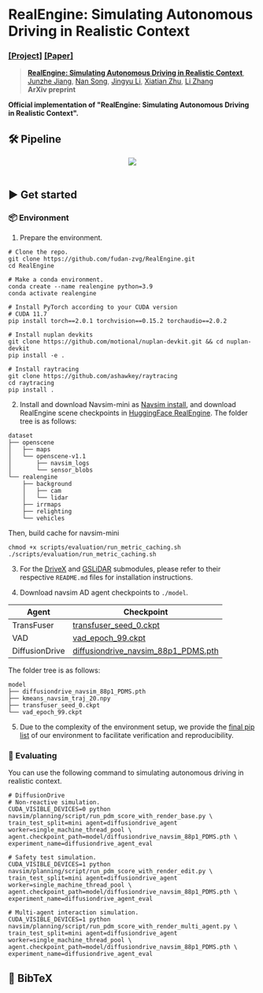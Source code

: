 # RealEngine: Simulating Autonomous Driving in Realistic Context

### [[Project]]() [[Paper]]() 

> [**RealEngine: Simulating Autonomous Driving in Realistic Context**](),            
> [Junzhe Jiang](https://scholar.google.com/citations?user=gnDoDP4AAAAJ), [Nan Song](https://scholar.google.com/citations?user=wLZVtjEAAAAJ), [Jingyu Li](https://github.com/Whale-ice), [Xiatian Zhu](https://xiatian-zhu.github.io/), [Li Zhang](https://lzrobots.github.io)       
> **ArXiv preprint**

**Official implementation of "RealEngine: Simulating Autonomous Driving in Realistic Context".** 

## 🛠️ Pipeline
<div align="center">
  <img src="assets/pipeline.png"/>
</div><br/>

## ▶️ Get started
### 📦 Environment
1. Prepare the environment.
```
# Clone the repo.
git clone https://github.com/fudan-zvg/RealEngine.git
cd RealEngine

# Make a conda environment.
conda create --name realengine python=3.9
conda activate realengine

# Install PyTorch according to your CUDA version
# CUDA 11.7
pip install torch==2.0.1 torchvision==0.15.2 torchaudio==2.0.2

# Install nuplan devkits
git clone https://github.com/motional/nuplan-devkit.git && cd nuplan-devkit
pip install -e .

# Install raytracing
git clone https://github.com/ashawkey/raytracing
cd raytracing
pip install .
```
2. Install and download Navsim-mini as [Navsim install](https://github.com/autonomousvision/navsim/blob/main/docs/install.md), and download RealEngine scene checkpoints in [HuggingFace RealEngine](https://huggingface.co/datasets/selfspin/RealEngine/tree/main/dataset/realengine).
The folder tree is as follows:
```
dataset
├── openscene
│   ├── maps
│   └── openscene-v1.1
│       ├── navsim_logs
│       └── sensor_blobs
└── realengine
    ├── background
    │   ├── cam
    │   └── lidar
    ├── irrmaps
    ├── relighting
    └── vehicles
```
Then, build cache for navsim-mini
```
chmod +x scripts/evaluation/run_metric_caching.sh
./scripts/evaluation/run_metric_caching.sh
```

3. For the [DriveX](submodules/DriveX) and [GSLiDAR](submodules/GSLiDAR) submodules, please refer to their respective `README.md` files for installation instructions.

4. Download navsim AD agent checkpoints to `./model`.

| Agent          | Checkpoint                                                   |
| -------------- | ------------------------------------------------------------ |
| TransFuser     | [transfuser_seed_0.ckpt](https://huggingface.co/autonomousvision/navsim_baselines/tree/main/transfuser) |
| VAD            | [vad_epoch_99.ckpt](https://huggingface.co/datasets/selfspin/RealEngine/tree/main/model) |
| DiffusionDrive | [diffusiondrive_navsim_88p1_PDMS.pth](https://huggingface.co/hustvl/DiffusionDrive/tree/main) |


The folder tree is as follows:
```
model
├── diffusiondrive_navsim_88p1_PDMS.pth
├── kmeans_navsim_traj_20.npy
├── transfuser_seed_0.ckpt
└── vad_epoch_99.ckpt
```

5. Due to the complexity of the environment setup, we provide the [final pip list](docs/final_pip_list.md) of our environment to facilitate verification and reproducibility.
### 🚗 Evaluating
You can use the following command to simulating autonomous driving in realistic context.
```
# DiffusionDrive
# Non-reactive simulation.
CUDA_VISIBLE_DEVICES=0 python navsim/planning/script/run_pdm_score_with_render_base.py \
train_test_split=mini agent=diffusiondrive_agent worker=single_machine_thread_pool \
agent.checkpoint_path=model/diffusiondrive_navsim_88p1_PDMS.pth \
experiment_name=diffusiondrive_agent_eval

# Safety test simulation.
CUDA_VISIBLE_DEVICES=1 python navsim/planning/script/run_pdm_score_with_render_edit.py \
train_test_split=mini agent=diffusiondrive_agent worker=single_machine_thread_pool \
agent.checkpoint_path=model/diffusiondrive_navsim_88p1_PDMS.pth \
experiment_name=diffusiondrive_agent_eval

# Multi-agent interaction simulation.
CUDA_VISIBLE_DEVICES=1 python navsim/planning/script/run_pdm_score_with_render_multi_agent.py \
train_test_split=mini agent=diffusiondrive_agent worker=single_machine_thread_pool \
agent.checkpoint_path=model/diffusiondrive_navsim_88p1_PDMS.pth \
experiment_name=diffusiondrive_agent_eval
```

## 📜 BibTeX
``` bibtex

```